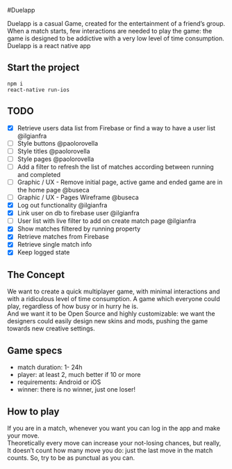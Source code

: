 #Duelapp

Duelapp is a casual Game, created for the entertainment of a friend’s group. When a match starts, few interactions are needed to play the game: the game is designed to be addictive with a very low level of time consumption.  
Duelapp is a react native app


## Start the project
```
npm i
react-native run-ios
```

## TODO
- [x] Retrieve users data list from Firebase or find a way to have a user list @ilgianfra
- [ ] Style buttons @paolorovella
- [ ] Style titles @paolorovella
- [ ] Style pages @paolorovella
- [ ] Add a filter to refresh the list of matches according between running and completed
- [ ] Graphic / UX - Remove initial page, active game and ended game are in the home page @buseca
- [ ] Graphic / UX - Pages Wireframe @buseca
- [x] Log out functionality @ilgianfra
- [x] Link user on db to firebase user @ilgianfra
- [ ] User list with live filter to add on create match page @ilgianfra
- [x] Show matches filtered by running property
- [x] Retrieve matches from Firebase
- [x] Retrieve single match info
- [x] Keep logged state

## The Concept
We want to create a quick multiplayer game, with minimal interactions and with a ridiculous level of time consumption.
A game which everyone could play, regardless of how busy or in hurry he is.  
And we want it to be Open Source and highly customizable: we want the designers could easily design new skins and mods, pushing the game towards new creative settings.


## Game specs
+ match duration: 1- 24h  
+ player: at least 2, much better if 10 or more  
+ requirements: Android or iOS  
+ winner: there is no winner, just one loser!  


## How to play
If you are in a match, whenever you want you can log in the app and make your move.  
Theoretically every move can increase your not-losing chances, but really, It doesn’t count how many move you do: just the last move in the match counts. So, try to be as punctual as you can.
